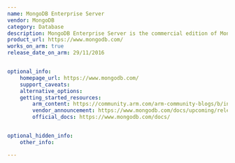 ```yaml
---
name: MongoDB Enterprise Server
vendor: MongoDB
category: Database
description: MongoDB Enterprise Server is the commercial edition of MongoDB, which includes additional capabilities such as in-memory storage engine for high throughput and low latency, advanced security features like LDAP and Kerberos access controls, and encryption for data at rest.
product_url: https://www.mongodb.com/
works_on_arm: true
release_date_on_arm: 29/11/2016


optional_info:
    homepage_url: https://www.mongodb.com/
    support_caveats:
    alternative_options:
    getting_started_resources:
        arm_content: https://community.arm.com/arm-community-blogs/b/infrastructure-solutions-blog/posts/mongodb-performance-on-aws-with-the-arm-graviton2
        vendor_announcement: https://www.mongodb.com/docs/upcoming/release-notes/3.4/
        official_docs: https://www.mongodb.com/docs/


optional_hidden_info:
    other_info:

---
```

